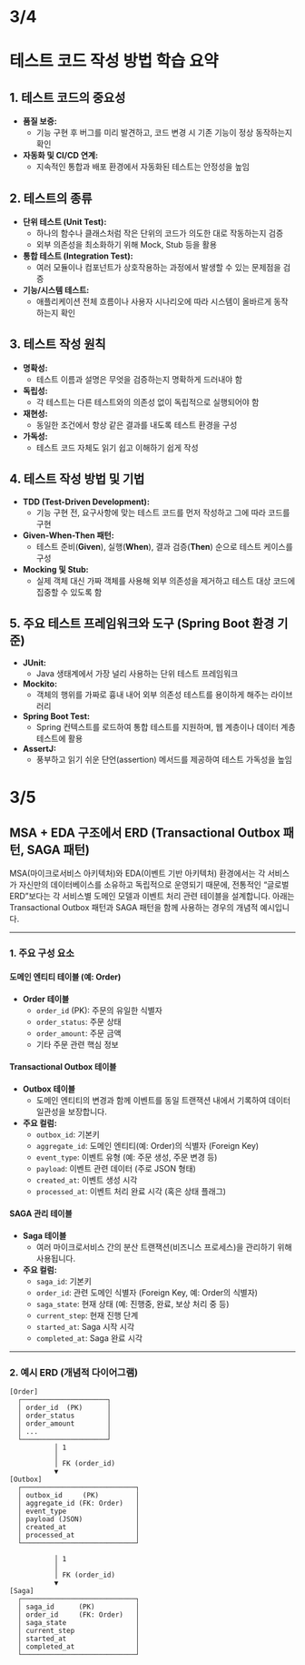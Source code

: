 # 3/4 #

# 테스트 코드 작성 방법 학습 요약

## 1. 테스트 코드의 중요성
- **품질 보증:**  
  - 기능 구현 후 버그를 미리 발견하고, 코드 변경 시 기존 기능이 정상 동작하는지 확인
- **자동화 및 CI/CD 연계:**  
  - 지속적인 통합과 배포 환경에서 자동화된 테스트는 안정성을 높임

## 2. 테스트의 종류
- **단위 테스트 (Unit Test):**  
  - 하나의 함수나 클래스처럼 작은 단위의 코드가 의도한 대로 작동하는지 검증  
  - 외부 의존성을 최소화하기 위해 Mock, Stub 등을 활용
- **통합 테스트 (Integration Test):**  
  - 여러 모듈이나 컴포넌트가 상호작용하는 과정에서 발생할 수 있는 문제점을 검증
- **기능/시스템 테스트:**  
  - 애플리케이션 전체 흐름이나 사용자 시나리오에 따라 시스템이 올바르게 동작하는지 확인

## 3. 테스트 작성 원칙
- **명확성:**  
  - 테스트 이름과 설명은 무엇을 검증하는지 명확하게 드러내야 함
- **독립성:**  
  - 각 테스트는 다른 테스트와의 의존성 없이 독립적으로 실행되어야 함
- **재현성:**  
  - 동일한 조건에서 항상 같은 결과를 내도록 테스트 환경을 구성
- **가독성:**  
  - 테스트 코드 자체도 읽기 쉽고 이해하기 쉽게 작성

## 4. 테스트 작성 방법 및 기법
- **TDD (Test-Driven Development):**  
  - 기능 구현 전, 요구사항에 맞는 테스트 코드를 먼저 작성하고 그에 따라 코드를 구현
- **Given-When-Then 패턴:**  
  - 테스트 준비(**Given**), 실행(**When**), 결과 검증(**Then**) 순으로 테스트 케이스를 구성
- **Mocking 및 Stub:**  
  - 실제 객체 대신 가짜 객체를 사용해 외부 의존성을 제거하고 테스트 대상 코드에 집중할 수 있도록 함

## 5. 주요 테스트 프레임워크와 도구 (Spring Boot 환경 기준)
- **JUnit:**  
  - Java 생태계에서 가장 널리 사용하는 단위 테스트 프레임워크
- **Mockito:**  
  - 객체의 행위를 가짜로 흉내 내어 외부 의존성 테스트를 용이하게 해주는 라이브러리
- **Spring Boot Test:**  
  - Spring 컨텍스트를 로드하여 통합 테스트를 지원하며, 웹 계층이나 데이터 계층 테스트에 활용
- **AssertJ:**  
  - 풍부하고 읽기 쉬운 단언(assertion) 메서드를 제공하여 테스트 가독성을 높임

# 3/5 #

## MSA + EDA 구조에서 ERD (Transactional Outbox 패턴, SAGA 패턴)

MSA(마이크로서비스 아키텍처)와 EDA(이벤트 기반 아키텍처) 환경에서는 각 서비스가 자신만의 데이터베이스를 소유하고 독립적으로 운영되기 때문에, 전통적인 “글로벌 ERD”보다는 각 서비스별 도메인 모델과 이벤트 처리 관련 테이블을 설계합니다. 아래는 Transactional Outbox 패턴과 SAGA 패턴을 함께 사용하는 경우의 개념적 예시입니다.

---

### 1. 주요 구성 요소

#### 도메인 엔티티 테이블 (예: Order)

- **Order 테이블**
  - `order_id` (PK): 주문의 유일한 식별자
  - `order_status`: 주문 상태
  - `order_amount`: 주문 금액
  - 기타 주문 관련 핵심 정보

#### Transactional Outbox 테이블

- **Outbox 테이블**
  - 도메인 엔티티의 변경과 함께 이벤트를 동일 트랜잭션 내에서 기록하여 데이터 일관성을 보장합니다.
- **주요 컬럼:**
  - `outbox_id`: 기본키
  - `aggregate_id`: 도메인 엔티티(예: Order)의 식별자 (Foreign Key)
  - `event_type`: 이벤트 유형 (예: 주문 생성, 주문 변경 등)
  - `payload`: 이벤트 관련 데이터 (주로 JSON 형태)
  - `created_at`: 이벤트 생성 시각
  - `processed_at`: 이벤트 처리 완료 시각 (혹은 상태 플래그)

#### SAGA 관리 테이블

- **Saga 테이블**
  - 여러 마이크로서비스 간의 분산 트랜잭션(비즈니스 프로세스)을 관리하기 위해 사용됩니다.
- **주요 컬럼:**
  - `saga_id`: 기본키
  - `order_id`: 관련 도메인 식별자 (Foreign Key, 예: Order의 식별자)
  - `saga_state`: 현재 상태 (예: 진행중, 완료, 보상 처리 중 등)
  - `current_step`: 현재 진행 단계
  - `started_at`: Saga 시작 시각
  - `completed_at`: Saga 완료 시각

---

### 2. 예시 ERD (개념적 다이어그램)

```plaintext
[Order]
  ┌─────────────────────┐
  │ order_id  (PK)      │
  │ order_status        │
  │ order_amount        │
  │ ...                 │
  └─────────────────────┘
           │ 1
           │
           │ FK (order_id)
           ▼
[Outbox]
  ┌────────────────────────────┐
  │ outbox_id     (PK)         │
  │ aggregate_id (FK: Order)   │
  │ event_type                 │
  │ payload (JSON)             │
  │ created_at                 │
  │ processed_at               │
  └────────────────────────────┘

           │ 1
           │
           │ FK (order_id)
           ▼
[Saga]
  ┌────────────────────────────┐
  │ saga_id      (PK)          │
  │ order_id     (FK: Order)   │
  │ saga_state                 │
  │ current_step               │
  │ started_at                 │
  │ completed_at               │
  └────────────────────────────┘
